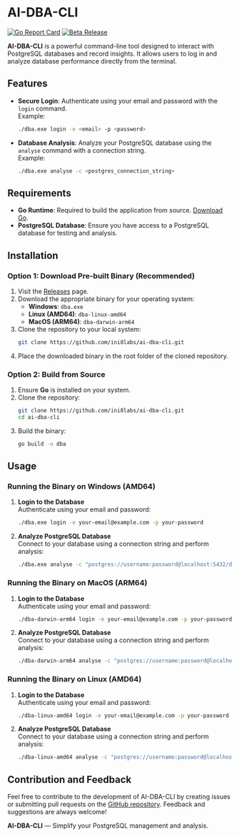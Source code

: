 # AI-DBA-CLI
[![Go Report Card](https://goreportcard.com/badge/github.com/ini8labs/ai-dba-cli)](https://goreportcard.com/report/github.com/ini8labs/ai-dba-cli)
[![Beta Release](https://img.shields.io/github/v/release/ini8labs/ai-dba-cli?include_prereleases&label=Beta&sort=semver)](https://github.com/ini8labs/ai-dba-cli/releases)

**AI-DBA-CLI** is a powerful command-line tool designed to interact with PostgreSQL databases and record insights. It allows users to log in and analyze database performance directly from the terminal.


## Features

- **Secure Login**: Authenticate using your email and password with the `login` command.  
  Example:
  ```bash
  ./dba.exe login -e <email> -p <password>
  ```
- **Database Analysis**: Analyze your PostgreSQL database using the `analyse` command with a connection string.  
  Example:
  ```bash
  ./dba.exe analyse -c <postgres_connection_string>
  ```

## Requirements

- **Go Runtime**: Required to build the application from source. [Download Go](https://golang.org/dl/).
- **PostgreSQL Database**: Ensure you have access to a PostgreSQL database for testing and analysis.


## Installation

### Option 1: Download Pre-built Binary (Recommended)

1. Visit the [Releases](https://github.com/ini8labs/ai-dba-cli/releases) page.
2. Download the appropriate binary for your operating system:
   - **Windows**: `dba.exe`
   - **Linux (AMD64)**: `dba-linux-amd64`
   - **MacOS (ARM64)**: `dba-darwin-arm64`
3. Clone the repository to your local system:
   ```bash
   git clone https://github.com/ini8labs/ai-dba-cli.git
   ```
4. Place the downloaded binary in the root folder of the cloned repository.

### Option 2: Build from Source

1. Ensure **Go** is installed on your system.
2. Clone the repository:
   ```bash
   git clone https://github.com/ini8labs/ai-dba-cli.git
   cd ai-dba-cli
   ```
3. Build the binary:
   ```bash
   go build -o dba
   ```

## Usage

### Running the Binary on **Windows (AMD64)**

1. **Login to the Database**  
   Authenticate using your email and password:
   ```bash
   ./dba.exe login -e your-email@example.com -p your-password
   ```

2. **Analyze PostgreSQL Database**  
   Connect to your database using a connection string and perform analysis:
   ```bash
   ./dba.exe analyse -c "postgres://username:password@localhost:5432/database_name"
   ```

### Running the Binary on **MacOS (ARM64)**

1. **Login to the Database**  
   Authenticate using your email and password:
   ```bash
   ./dba-darwin-arm64 login -e your-email@example.com -p your-password
   ```

2. **Analyze PostgreSQL Database**  
   Connect to your database using a connection string and perform analysis:
   ```bash
   ./dba-darwin-arm64 analyse -c "postgres://username:password@localhost:5432/database_name"
   ```

### Running the Binary on **Linux (AMD64)**

1. **Login to the Database**  
   Authenticate using your email and password:
   ```bash
   ./dba-linux-amd64 login -e your-email@example.com -p your-password
   ```

2. **Analyze PostgreSQL Database**  
   Connect to your database using a connection string and perform analysis:
   ```bash
   ./dba-linux-amd64 analyse -c "postgres://username:password@localhost:5432/database_name"
   ```

## Contribution and Feedback

Feel free to contribute to the development of AI-DBA-CLI by creating issues or submitting pull requests on the [GitHub repository](https://github.com/ini8labs/ai-dba-cli). Feedback and suggestions are always welcome!


**AI-DBA-CLI** — Simplify your PostgreSQL management and analysis.
